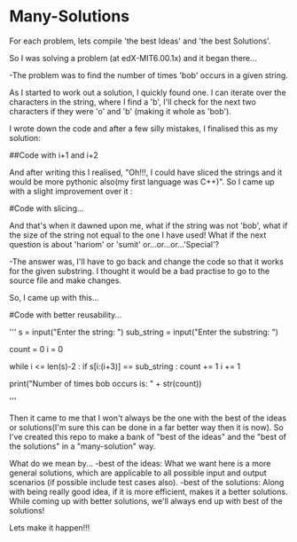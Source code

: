 # Many-Solutions
For each problem, lets compile 'the best Ideas' and 'the best Solutions'.

So I was solving a problem (at edX-MIT6.00.1x) and it began there...

-The problem was to find the number of times 'bob' occurs in a given string. 

As I started to work out a solution, I quickly found one.  I can iterate over the characters in the string, where I find a 'b', I'll check for the next two characters if they were 'o' and 'b' (making it whole as 'bob').

I wrote down the code and after a few silly mistakes, I finalised this as my solution:

##Code with i+1 and i+2 


And after writing this I realised, "Oh!!!, I could have sliced the strings and it would be more pythonic also(my first language was C++)". So I came up with a slight improvement over it :

#Code with slicing...



And that's when it dawned upon me, what if the string was not 'bob', what if the size of the string not equal to the one I have used! What if the next question is about 'hariom' or 'sumit' or...or...or...'Special'?

-The answer was, I'll have to go back and change the code so that it works for the given substring. I thought it would be a bad practise to go to the source file and make changes. 

So, I came up with this...

#Code with better reusability...

'''
s = input("Enter the string: ")
sub_string = input("Enter the substring: ")

count = 0
i = 0

while i <= len(s)-2 :
    if s[i:(i+3)] == sub_string :
        count += 1
    i += 1     

print("Number of times bob occurs is: " + str(count))

'''

Then it came to me that I won't always be the one with the best of the ideas or solutions(I'm sure this can be done in a far better way then it is now). So I've created this repo to make a bank of "best of the ideas" and the "best of the solutions" in a "many-solution" way.

What do we mean by...
-best of the ideas: What we want here is a more general solutions, which are applicable to all possible input and output scenarios (if possible include test cases also).
-best of the solutions: Along with being really good idea, if it is more efficient, makes it a better solutions. While coming up with better solutions, we'll always end up with best of the solutions!

Lets make it happen!!!
